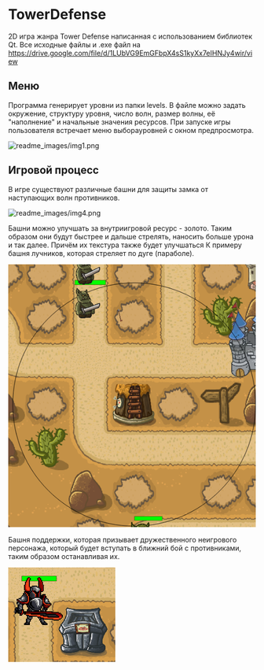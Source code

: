 # TowerDefense
2D игра жанра Tower Defense написанная с использованием библиотек Qt. Все исходные файлы и .exe файл на https://drive.google.com/file/d/1LUbVG9EmGFbpX4sS1kyXx7eIHNJy4wir/view
## Меню
Программа генерирует уровни из папки levels. В файле можно задать окружение, структуру уровня, число волн, размер волны, её "наполнение" и начальные значения ресурсов. 
При запуске игры пользователя встречает меню выборауровней с окном предпросмотра.

![readme_images/img1.png](readme-images/levelMenu.png)

## Игровой процесс
В игре существуют различные башни для защиты замка от наступающих волн противников.

![readme_images/img4.png](readme-images/gameplay.png)

Башни можно улучшать за внутриигровой ресурс - золото. Таким образом они будут быстрее и дальше стрелять, наносить больше урона и так далее. Причём их текстура также будет улучшаться
К примеру башня лучников, которая стреляет по дуге (параболе).

![readme_images/img2.png](readme-images/archer.png)

Башня поддержки, которая призывает дружественного неигрового персонажа, который будет вступать в ближний бой с противниками, таким образом останавливая их.

![readme_images/img3.png](readme-images/support.png)
